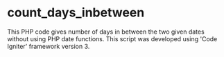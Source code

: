 # count_days_inbetween
This PHP code gives number of days in between the two given dates without using PHP date functions.
This script was developed using 'Code Igniter' framework version 3.
